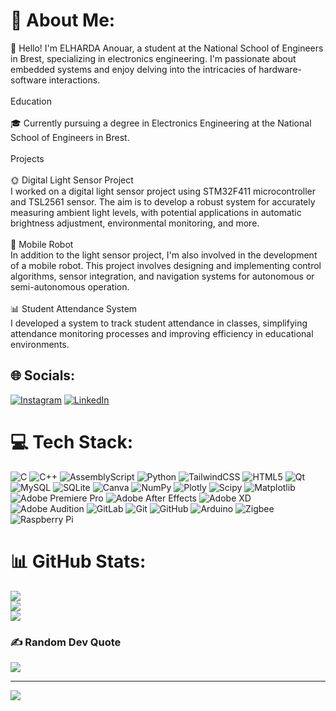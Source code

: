 # 💫 About Me:
👋 Hello! I'm ELHARDA Anouar, a student at the National School of Engineers in Brest, specializing in electronics engineering. I'm passionate about embedded systems and enjoy delving into the intricacies of hardware-software interactions.<br><br>Education<br><br>🎓 Currently pursuing a degree in Electronics Engineering at the National School of Engineers in Brest.<br><br>Projects<br><br>🌞 Digital Light Sensor Project<br>I worked on a digital light sensor project using STM32F411 microcontroller and TSL2561 sensor. The aim is to develop a robust system for accurately measuring ambient light levels, with potential applications in automatic brightness adjustment, environmental monitoring, and more.<br><br>🤖 Mobile Robot<br>In addition to the light sensor project, I'm also involved in the development of a mobile robot. This project involves designing and implementing control algorithms, sensor integration, and navigation systems for autonomous or semi-autonomous operation.<br><br>📊 Student Attendance System<br>I developed a system to track student attendance in classes, simplifying attendance monitoring processes and improving efficiency in educational environments.


## 🌐 Socials:
[![Instagram](https://img.shields.io/badge/Instagram-%23E4405F.svg?logo=Instagram&logoColor=white)](https://instagram.com/anouar.m3) [![LinkedIn](https://img.shields.io/badge/LinkedIn-%230077B5.svg?logo=linkedin&logoColor=white)](https://linkedin.com/in/a-elharda) 

# 💻 Tech Stack:
![C](https://img.shields.io/badge/c-%2300599C.svg?style=plastic&logo=c&logoColor=white) ![C++](https://img.shields.io/badge/c++-%2300599C.svg?style=plastic&logo=c%2B%2B&logoColor=white) ![AssemblyScript](https://img.shields.io/badge/assembly%20script-%23000000.svg?style=plastic&logo=assemblyscript&logoColor=white) ![Python](https://img.shields.io/badge/python-3670A0?style=plastic&logo=python&logoColor=ffdd54) ![TailwindCSS](https://img.shields.io/badge/tailwindcss-%2338B2AC.svg?style=plastic&logo=tailwind-css&logoColor=white) ![HTML5](https://img.shields.io/badge/html5-%23E34F26.svg?style=plastic&logo=html5&logoColor=white) ![Qt](https://img.shields.io/badge/Qt-%23217346.svg?style=plastic&logo=Qt&logoColor=white) ![MySQL](https://img.shields.io/badge/mysql-4479A1.svg?style=plastic&logo=mysql&logoColor=white) ![SQLite](https://img.shields.io/badge/sqlite-%2307405e.svg?style=plastic&logo=sqlite&logoColor=white) ![Canva](https://img.shields.io/badge/Canva-%2300C4CC.svg?style=plastic&logo=Canva&logoColor=white) ![NumPy](https://img.shields.io/badge/numpy-%23013243.svg?style=plastic&logo=numpy&logoColor=white) ![Plotly](https://img.shields.io/badge/Plotly-%233F4F75.svg?style=plastic&logo=plotly&logoColor=white) ![Scipy](https://img.shields.io/badge/SciPy-%230C55A5.svg?style=plastic&logo=scipy&logoColor=%white) ![Matplotlib](https://img.shields.io/badge/Matplotlib-%23ffffff.svg?style=plastic&logo=Matplotlib&logoColor=black) ![Adobe Premiere Pro](https://img.shields.io/badge/Adobe%20Premiere%20Pro-9999FF.svg?style=plastic&logo=Adobe%20Premiere%20Pro&logoColor=white) ![Adobe After Effects](https://img.shields.io/badge/Adobe%20After%20Effects-9999FF.svg?style=plastic&logo=Adobe%20After%20Effects&logoColor=white) ![Adobe XD](https://img.shields.io/badge/Adobe%20XD-470137?style=plastic&logo=Adobe%20XD&logoColor=#FF61F6) ![Adobe Audition](https://img.shields.io/badge/Adobe%20Audition-9999FF.svg?style=plastic&logo=Adobe%20Audition&logoColor=white) ![GitLab](https://img.shields.io/badge/gitlab-%23181717.svg?style=plastic&logo=gitlab&logoColor=white) ![Git](https://img.shields.io/badge/git-%23F05033.svg?style=plastic&logo=git&logoColor=white) ![GitHub](https://img.shields.io/badge/github-%23121011.svg?style=plastic&logo=github&logoColor=white) ![Arduino](https://img.shields.io/badge/-Arduino-00979D?style=plastic&logo=Arduino&logoColor=white) ![Zigbee](https://img.shields.io/badge/zigbee-%23EB0443.svg?style=plastic&logo=zigbee&logoColor=white) ![Raspberry Pi](https://img.shields.io/badge/-RaspberryPi-C51A4A?style=plastic&logo=Raspberry-Pi)
# 📊 GitHub Stats:
![](https://github-readme-stats.vercel.app/api?username=morb0t&theme=dark&hide_border=false&include_all_commits=true&count_private=true)<br/>
![](https://github-readme-streak-stats.herokuapp.com/?user=morb0t&theme=dark&hide_border=false)<br/>
![](https://github-readme-stats.vercel.app/api/top-langs/?username=morb0t&theme=dark&hide_border=false&include_all_commits=true&count_private=true&layout=compact)

### ✍️ Random Dev Quote
![](https://quotes-github-readme.vercel.app/api?type=horizontal&theme=gruvbox)

---
[![](https://visitcount.itsvg.in/api?id=morb0t&icon=0&color=0)](https://visitcount.itsvg.in)

<!-- Proudly created with GPRM ( https://gprm.itsvg.in ) -->
